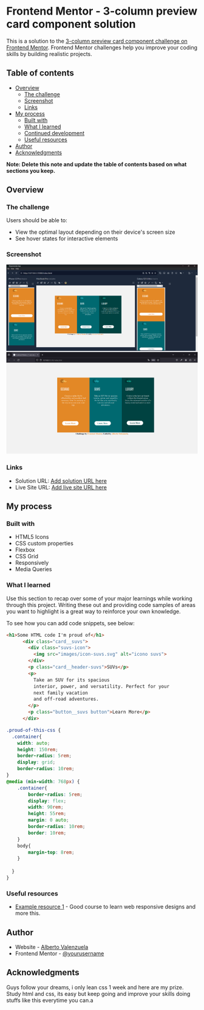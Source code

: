 # Frontend Mentor - 3-column preview card component solution

This is a solution to the [3-column preview card component challenge on Frontend Mentor](https://www.frontendmentor.io/challenges/3column-preview-card-component-pH92eAR2-). Frontend Mentor challenges help you improve your coding skills by building realistic projects. 

## Table of contents

- [Overview](#overview)
  - [The challenge](#the-challenge)
  - [Screenshot](#screenshot)
  - [Links](#links)
- [My process](#my-process)
  - [Built with](#built-with)
  - [What I learned](#what-i-learned)
  - [Continued development](#continued-development)
  - [Useful resources](#useful-resources)
- [Author](#author)
- [Acknowledgments](#acknowledgments)

**Note: Delete this note and update the table of contents based on what sections you keep.**

## Overview

### The challenge

Users should be able to:

- View the optimal layout depending on their device's screen size
- See hover states for interactive elements

### Screenshot

![](/evidence-responsive.png)
![](/evidencepc.png)

### Links

- Solution URL: [Add solution URL here](https://threecolumpreview-albertovalenzuela.netlify.app)
- Live Site URL: [Add live site URL here](https://threecolumpreview-albertovalenzuela.netlify.app)

## My process

### Built with

- HTML5 Icons
- CSS custom properties
- Flexbox
- CSS Grid
- Responsively
- Media Queries


### What I learned

Use this section to recap over some of your major learnings while working through this project. Writing these out and providing code samples of areas you want to highlight is a great way to reinforce your own knowledge.

To see how you can add code snippets, see below:

```html
<h1>Some HTML code I'm proud of</h1>
      <div class="card__suvs">
        <div class="suvs-icon">
          <img src="images/icon-suvs.svg" alt="icono suvs">
        </div>
        <p class="card__header-suvs">SUVs</p>
        <p>
          Take an SUV for its spacious 
          interior, power, and versatility. Perfect for your 
          next family vacation 
          and off-road adventures.
        </p>
        <p class="button__suvs button">Learn More</p>
      </div>
```
```css
.proud-of-this-css {
  .container{
    width: auto;
    height: 150rem;
    border-radius: 5rem;
    display: grid;
    border-radius: 10rem;
}
@media (min-width: 768px) {
    .container{
        border-radius: 5rem;
        display: flex;
        width: 90rem;
        height: 55rem;
        margin: 0 auto;
        border-radius: 10rem;
        border: 10rem;
    }
    body{
        margin-top: 8rem;
    }

  }
}
```

### Useful resources

- [Example resource 1](https://www.udemy.com/course/desarrollo-web-completo-con-html5-css3-js-php-y-mysql/learn/lecture/24150542#content) - Good course to learn web responsive designs and more this.

## Author

- Website - [Alberto Valenzuela](https://www.your-site.com)
- Frontend Mentor - [@yourusername](https://www.frontendmentor.io/profile/AlbertoVaMa)

## Acknowledgments

Guys follow your dreams, i only lean css 1 week and here are my prize. Study html and css, its easy but keep going and improve your skills doing stuffs like this everytime you can.a
